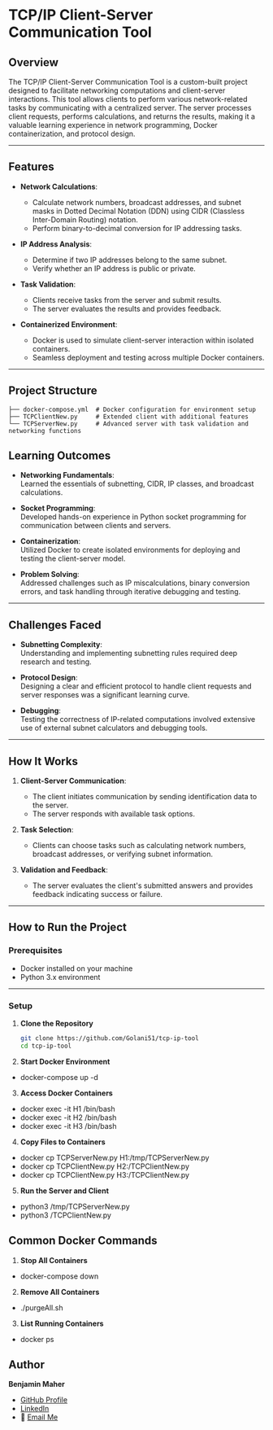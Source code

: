 # TCP/IP Client-Server Communication Tool

## Overview
The TCP/IP Client-Server Communication Tool is a custom-built project designed to facilitate networking computations and client-server interactions. This tool allows clients to perform various network-related tasks by communicating with a centralized server. The server processes client requests, performs calculations, and returns the results, making it a valuable learning experience in network programming, Docker containerization, and protocol design.

---

## Features
- **Network Calculations**:  
  - Calculate network numbers, broadcast addresses, and subnet masks in Dotted Decimal Notation (DDN) using CIDR (Classless Inter-Domain Routing) notation.
  - Perform binary-to-decimal conversion for IP addressing tasks.  

- **IP Address Analysis**:  
  - Determine if two IP addresses belong to the same subnet.  
  - Verify whether an IP address is public or private.  

- **Task Validation**:  
  - Clients receive tasks from the server and submit results.  
  - The server evaluates the results and provides feedback.  

- **Containerized Environment**:  
  - Docker is used to simulate client-server interaction within isolated containers.  
  - Seamless deployment and testing across multiple Docker containers.

---

## Project Structure
```
├── docker-compose.yml  # Docker configuration for environment setup
├── TCPClientNew.py     # Extended client with additional features
└── TCPServerNew.py     # Advanced server with task validation and networking functions
```

## Learning Outcomes
- **Networking Fundamentals**:  
  Learned the essentials of subnetting, CIDR, IP classes, and broadcast calculations.  

- **Socket Programming**:  
  Developed hands-on experience in Python socket programming for communication between clients and servers.  

- **Containerization**:  
  Utilized Docker to create isolated environments for deploying and testing the client-server model.  

- **Problem Solving**:  
  Addressed challenges such as IP miscalculations, binary conversion errors, and task handling through iterative debugging and testing.

---

## Challenges Faced
- **Subnetting Complexity**:  
  Understanding and implementing subnetting rules required deep research and testing.  

- **Protocol Design**:  
  Designing a clear and efficient protocol to handle client requests and server responses was a significant learning curve.  

- **Debugging**:  
  Testing the correctness of IP-related computations involved extensive use of external subnet calculators and debugging tools.

---

## How It Works
1. **Client-Server Communication**:  
   - The client initiates communication by sending identification data to the server.  
   - The server responds with available task options.  

2. **Task Selection**:  
   - Clients can choose tasks such as calculating network numbers, broadcast addresses, or verifying subnet information.  

3. **Validation and Feedback**:  
   - The server evaluates the client's submitted answers and provides feedback indicating success or failure.

---

## How to Run the Project

### Prerequisites
- Docker installed on your machine
- Python 3.x environment

---

### Setup
1. **Clone the Repository**  
   ```bash
   git clone https://github.com/Golani51/tcp-ip-tool
   cd tcp-ip-tool
2. **Start Docker Environment**
- docker-compose up -d
3. **Access Docker Containers**
- docker exec -it H1 /bin/bash
- docker exec -it H2 /bin/bash
- docker exec -it H3 /bin/bash
4. **Copy Files to Containers**
- docker cp TCPServerNew.py H1:/tmp/TCPServerNew.py
- docker cp TCPClientNew.py H2:/TCPClientNew.py
- docker cp TCPClientNew.py H3:/TCPClientNew.py
5. **Run the Server and Client**
- python3 /tmp/TCPServerNew.py
- python3 /TCPClientNew.py
## Common Docker Commands
1. **Stop All Containers**
- docker-compose down
2. **Remove All Containers**
- ./purgeAll.sh
3. **List Running Containers**
- docker ps
## Author
**Benjamin Maher**  
- [GitHub Profile](https://github.com/Golani51)  
- [LinkedIn](https://linkedin.com/in/benjamin-maher)  
- 📧 [Email Me](mailto:benjamin.maher813@gmail.com)  
